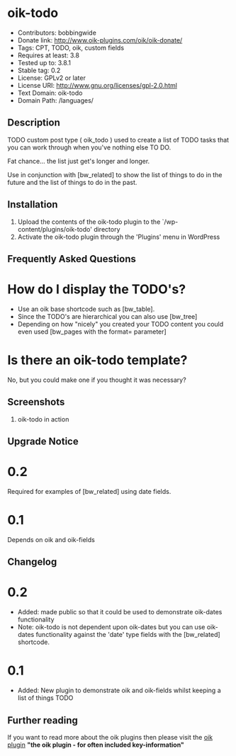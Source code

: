 # oik-todo 
* Contributors: bobbingwide
* Donate link: http://www.oik-plugins.com/oik/oik-donate/
* Tags: CPT, TODO, oik, custom fields
* Requires at least: 3.8
* Tested up to: 3.8.1
* Stable tag: 0.2
* License: GPLv2 or later
* License URI: http://www.gnu.org/licenses/gpl-2.0.html
* Text Domain: oik-todo
* Domain Path: /languages/

## Description 
TODO custom post type ( oik_todo ) used to create a list of TODO tasks that you can work through when you've nothing else TO DO.

Fat chance... the list just get's longer and longer.

Use in conjunction with [bw_related] to show the list of things to do in the future and the list of things to do in the past.


## Installation 
1. Upload the contents of the oik-todo plugin to the `/wp-content/plugins/oik-todo' directory
1. Activate the oik-todo plugin through the 'Plugins' menu in WordPress

## Frequently Asked Questions 
# How do I display the TODO's? 

* Use an oik base shortcode such as [bw_table].
* Since the TODO's are hierarchical you can also use [bw_tree]
* Depending on how "nicely" you created your TODO content you could even used [bw_pages with the format= parameter]

# Is there an oik-todo template? 
No, but you could make one if you thought it was necessary?


## Screenshots 
1. oik-todo in action

## Upgrade Notice 
# 0.2 
Required for examples of [bw_related] using date fields.

# 0.1 
Depends on oik and oik-fields

## Changelog 
# 0.2 
* Added: made public so that it could be used to demonstrate oik-dates functionality
* Note: oik-todo is not dependent upon oik-dates but you can use oik-dates functionality against the 'date' type fields with the [bw_related] shortcode.

# 0.1 
* Added: New plugin to demonstrate oik and oik-fields whilst keeping a list of things TODO


## Further reading 
If you want to read more about the oik plugins then please visit the
[oik plugin](http://www.oik-plugins.com/oik)
**"the oik plugin - for often included key-information"**

